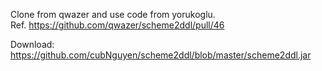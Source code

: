 Clone from qwazer and use code from yorukoglu.  
Ref. https://github.com/qwazer/scheme2ddl/pull/46

Download: https://github.com/cubNguyen/scheme2ddl/blob/master/scheme2ddl.jar
